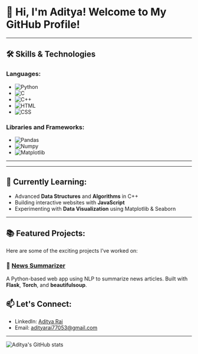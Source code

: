 # 👋 Hi, I'm Aditya! Welcome to My GitHub Profile!



---

## 🛠️ Skills & Technologies

### Languages:
- ![Python](https://img.shields.io/badge/Python-blue?style=flat&logo=python)
- ![C](https://img.shields.io/badge/C-green?style=flat&logo=c)
- ![C++](https://img.shields.io/badge/C++-orange?style=flat&logo=c%2B%2B)
- ![HTML](https://img.shields.io/badge/HTML-red?style=flat&logo=html5)
- ![CSS](https://img.shields.io/badge/CSS-blue?style=flat&logo=css3)

### Libraries and Frameworks:
- ![Pandas](https://img.shields.io/badge/Pandas-darkblue?style=flat&logo=pandas)
- ![Numpy](https://img.shields.io/badge/Numpy-013243?style=flat&logo=numpy)
- ![Matplotlib](https://img.shields.io/badge/Matplotlib-013243?style=flat&logo=matplotlib)

---

---

## 🌱 Currently Learning:
- Advanced **Data Structures** and **Algorithms** in C++
- Building interactive websites with **JavaScript**
- Experimenting with **Data Visualization** using Matplotlib & Seaborn

---

## 📚 Featured Projects:
Here are some of the exciting projects I’ve worked on:

### 🚀 [News Summarizer](https://github.com/codewithadi/news-summarizer)
A Python-based web app using NLP to summarize news articles. Built with **Flask**, **Torch**, and **beautifulsoup**.



## 📫 Let's Connect:
- LinkedIn: [Aditya Rai](https://www.linkedin.com/in/aditya-rai-31a250289/)
- Email: [adityarai77053@gmail.com](mailto:adityarai77053@gmail.com)

---

![Aditya's GitHub stats](https://github-readme-stats.vercel.app/api?username=codewithadi&show_icons=true&theme=radical)

